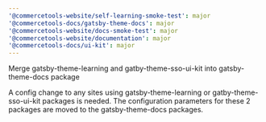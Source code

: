 ```yaml
---
'@commercetools-website/self-learning-smoke-test': major
'@commercetools-docs/gatsby-theme-docs': major
'@commercetools-website/docs-smoke-test': major
'@commercetools-website/documentation': major
'@commercetools-docs/ui-kit': major
---
```


Merge gatsby-theme-learning and gatby-theme-sso-ui-kit into gatsby-theme-docs package

A config change to any sites using gatsby-theme-learning or gatby-theme-sso-ui-kit packages is needed. The configuration parameters for these 2 packages are moved to the gatsby-theme-docs packages.
